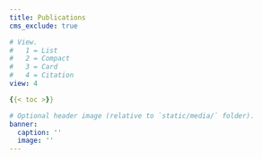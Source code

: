 ```yaml
---
title: Publications
cms_exclude: true

# View.
#   1 = List
#   2 = Compact
#   3 = Card
#   4 = Citation
view: 4

{{< toc >}}

# Optional header image (relative to `static/media/` folder).
banner:
  caption: ''
  image: ''
---
```

